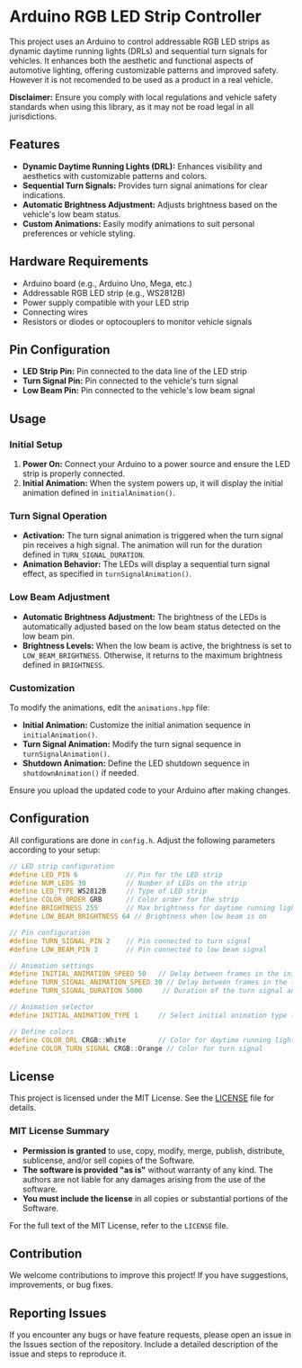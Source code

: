 # Arduino RGB LED Strip Controller

This project uses an Arduino to control addressable RGB LED strips as dynamic daytime running lights (DRLs) and sequential turn signals for vehicles.
It enhances both the aesthetic and functional aspects of automotive lighting, offering customizable patterns and improved safety.
However it is not recomended to be used as a product in a real vehicle.

**Disclaimer:** Ensure you comply with local regulations and vehicle safety standards when using this library, as it may not be road legal in all jurisdictions.

## Features

- **Dynamic Daytime Running Lights (DRL):** Enhances visibility and aesthetics with customizable patterns and colors.
- **Sequential Turn Signals:** Provides turn signal animations for clear indications.
- **Automatic Brightness Adjustment:** Adjusts brightness based on the vehicle's low beam status.
- **Custom Animations:** Easily modify animations to suit personal preferences or vehicle styling.

## Hardware Requirements

- Arduino board (e.g., Arduino Uno, Mega, etc.)
- Addressable RGB LED strip (e.g., WS2812B)
- Power supply compatible with your LED strip
- Connecting wires
- Resistors or diodes or optocouplers to monitor vehicle signals

## Pin Configuration

- **LED Strip Pin:** Pin connected to the data line of the LED strip
- **Turn Signal Pin:** Pin connected to the vehicle's turn signal
- **Low Beam Pin:** Pin connected to the vehicle's low beam signal

## Usage

### Initial Setup

1. **Power On:** Connect your Arduino to a power source and ensure the LED strip is properly connected.
2. **Initial Animation:** When the system powers up, it will display the initial animation defined in `initialAnimation()`.

### Turn Signal Operation

- **Activation:** The turn signal animation is triggered when the turn signal pin receives a high signal.
The animation will run for the duration defined in `TURN_SIGNAL_DURATION`.
- **Animation Behavior:** The LEDs will display a sequential turn signal effect, as specified in `turnSignalAnimation()`.

### Low Beam Adjustment

- **Automatic Brightness Adjustment:** The brightness of the LEDs is automatically adjusted based on the low beam status detected on the low beam pin.
- **Brightness Levels:** When the low beam is active, the brightness is set to `LOW_BEAM_BRIGHTNESS`.
Otherwise, it returns to the maximum brightness defined in `BRIGHTNESS`.

### Customization

To modify the animations, edit the `animations.hpp` file:

- **Initial Animation:** Customize the initial animation sequence in `initialAnimation()`.
- **Turn Signal Animation:** Modify the turn signal sequence in `turnSignalAnimation()`.
- **Shutdown Animation:** Define the LED shutdown sequence in `shutdownAnimation()` if needed.

Ensure you upload the updated code to your Arduino after making changes.

## Configuration

All configurations are done in `config.h`.
Adjust the following parameters according to your setup:

```cpp
// LED strip configuration
#define LED_PIN 6            // Pin for the LED strip
#define NUM_LEDS 30          // Number of LEDs on the strip
#define LED_TYPE WS2812B     // Type of LED strip
#define COLOR_ORDER GRB      // Color order for the strip
#define BRIGHTNESS 255       // Max brightness for daytime running lights
#define LOW_BEAM_BRIGHTNESS 64 // Brightness when low beam is on

// Pin configuration
#define TURN_SIGNAL_PIN 2    // Pin connected to turn signal
#define LOW_BEAM_PIN 3       // Pin connected to low beam signal

// Animation settings
#define INITIAL_ANIMATION_SPEED 50   // Delay between frames in the initial animation (ms)
#define TURN_SIGNAL_ANIMATION_SPEED 30 // Delay between frames in the turn signal animation (ms)
#define TURN_SIGNAL_DURATION 5000     // Duration of the turn signal animation (ms)

// Animation selector
#define INITIAL_ANIMATION_TYPE 1     // Select initial animation type (1, 2, 3, etc.)

// Define colors
#define COLOR_DRL CRGB::White        // Color for daytime running lights
#define COLOR_TURN_SIGNAL CRGB::Orange // Color for turn signal
```

## License

This project is licensed under the MIT License.
See the [LICENSE](LICENSE) file for details.

### MIT License Summary

- **Permission is granted** to use, copy, modify, merge, publish, distribute, sublicense, and/or sell copies of the Software.
- **The software is provided "as is"** without warranty of any kind.
The authors are not liable for any damages arising from the use of the software.
- **You must include the license** in all copies or substantial portions of the Software.

For the full text of the MIT License, refer to the `LICENSE` file.

## Contribution

We welcome contributions to improve this project! If you have suggestions, improvements, or bug fixes.

## Reporting Issues
If you encounter any bugs or have feature requests, please open an issue in the Issues section of the repository.
Include a detailed description of the issue and steps to reproduce it.
